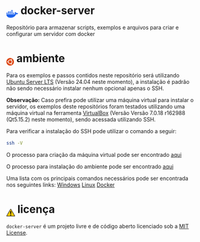 # <img alt="docker" height="20" src="./imagens/docker.png" style="margin-bottom: -9px !important">  docker-server
Repositório para armazenar scripts, exemplos e arquivos para criar e configurar um servidor com docker

# <img alt="ubuntu" height="20" src="./imagens/ubuntu.png" style="margin-bottom: -9px !important"> ambiente
Para os exemplos e passos contidos neste repositório será utilizando <a href="https://ubuntu.com/download/server" target="_blank">Ubuntu Server LTS</a> (Versão 24.04 neste momento), a instalação é padrão não sendo necessário instalar nenhum opcional apenas o SSH.

<b>Observação:</b> Caso prefira pode utilizar uma máquina virtual para instalar o servidor, os exemplos deste repositórios foram testados utilizando uma máquina virtual na ferramenta <a href="https://www.virtualbox.org/wiki/Downloads" target="_blank">VirtualBox</a> (Versão Versão 7.0.18 r162988 (Qt5.15.2) neste momento), sendo acessada utilizando SSH.<br>

Para verificar a instalação do SSH pode utilizar o comando a seguir:
```bash
ssh -V
```
O processo para criação da máquina virtual pode ser encontrado <a href="https://github.com/GlerystonMatos/docker-server/blob/main/configuracao-vm/README.md" target="_blank">aqui</a>

O processo para instalação do ambiente pode ser encontrado <a href="https://github.com/GlerystonMatos/docker-server/blob/main/comandos/AMBIENTE.md" target="_blank">aqui</a>

Uma lista com os principais comandos necessários pode ser encontrada nos seguintes links:
<a href="https://github.com/GlerystonMatos/docker-server/blob/main/comandos/WINDOWS.md" target="_blank">Windows</a>
<a href="https://github.com/GlerystonMatos/docker-server/blob/main/comandos/LINUX.md" target="_blank">Linux</a>
<a href="https://github.com/GlerystonMatos/docker-server/blob/main/comandos/DOCKER.md" target="_blank">Docker</a>

# <img alt="warning" height="20" src="./imagens/warning.png" style="margin-bottom: -9px !important"> licença
`docker-server` é um projeto livre e de código aberto licenciado sob a [MIT License](./LICENSE).